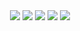 <div id="header" align="center">
  <img src="https://img.shields.io/badge/Python-3776AB?style=for-the-badge&logo=python&logoColor=white" width="auto" height ="auto" />
  <img src="https://img.shields.io/badge/HTML-239120?style=for-the-badge&logo=html5&logoColor=white"/>
  <img src="https://img.shields.io/badge/Go-00ADD8?style=for-the-badge&logo=go&logoColor=white"/> 
  <img src="https://img.shields.io/badge/JavaScript-F7DF1E?style=for-the-badge&logo=javascript&logoColor=black"/>
  <img src="https://img.shields.io/badge/Arduino-00979D?style=for-the-badge&logo=Arduino&logoColor=white" />
 





</div>
